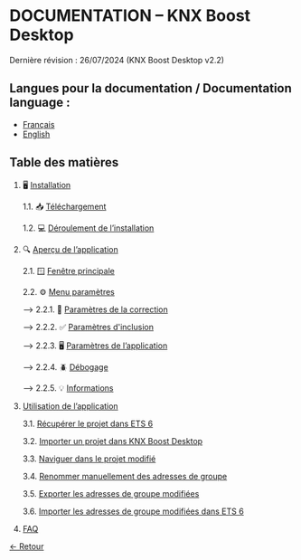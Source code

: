 # DOCUMENTATION – KNX Boost Desktop

Dernière révision : 26/07/2024 (KNX Boost Desktop v2.2)

## Langues pour la documentation / Documentation language :
- [Français](README.md)
- [English](README-EN.md)

## Table des matières
1. 🖥 [Installation](Installation/installation.md) 

    1.1. 📥 [Téléchargement](Installation/telechargement.md)

    1.2. 💻 [Déroulement de l’installation](Installation/installationdelapplication.md)

2. 🔍 [Aperçu de l’application](#aperçu-de-lapplication)

    2.1. 🪟 [Fenêtre principale](#fenêtre-principale)

    2.2. ⚙️ [Menu paramètres](#menu-paramètres)

      --> 2.2.1. 📝 [Paramètres de la correction](#paramètres-de-la-correction)

      --> 2.2.2. ✅ [Paramètres d'inclusion](#informations)

      --> 2.2.3. 🖥 [Paramètres de l’application](#paramètres-de-lapplication)

      --> 2.2.4. 🪲 [Débogage](#débogage)

      --> 2.2.5. 💡 [Informations](#informations)

3. [Utilisation de l’application](#utilisation-de-lapplication)

    3.1. [Récupérer le projet dans ETS 6](#récupérer-le-projet-dans-ets-6)

    3.2. [Importer un projet dans KNX Boost Desktop](#importer-un-projet-dans-knx-boost-desktop)

    3.3. [Naviguer dans le projet modifié](#naviguer-dans-le-projet-modifié)

    3.4. [Renommer manuellement des adresses de groupe](#renommer-manuellement-des-adresses-de-groupe)

    3.5. [Exporter les adresses de groupe modifiées](#exporter-les-adresses-de-groupe-modifiées)

    3.6. [Importer les adresses de groupe modifiées dans ETS 6](#importer-les-adresses-de-groupe-modifiées-dans-ets-6)
    
4. [FAQ](#FAQ)


[← Retour](../)
